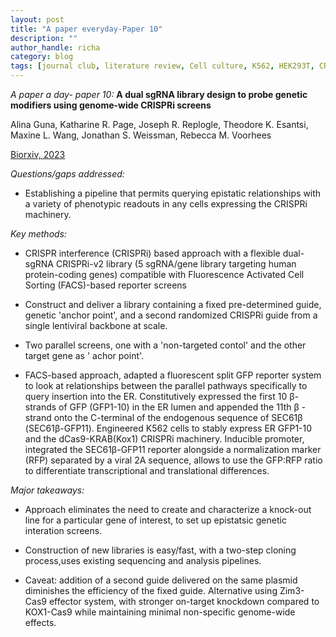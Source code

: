 ```yaml
---
layout: post
title: "A paper everyday-Paper 10"
description: ""
author_handle: richa
category: blog
tags: [journal club, literature review, Cell culture, K562, HEK293T, CRISPRi, FACS, genetic interaction, Tail anchored proteins, dCas9-KRAB, split GFP,  ]
---
```

*A paper a day- paper 10:*
 **A dual sgRNA library design to probe genetic modifiers using genome-wide CRISPRi screens**

Alina Guna, Katharine R. Page, Joseph R. Replogle, Theodore K. Esantsi, Maxine L. Wang, Jonathan S. Weissman, Rebecca M. Voorhees

[Biorxiv, 2023](https://www.biorxiv.org/content/10.1101/2023.01.22.525086v1.full)

*Questions/gaps addressed:* 

- Establishing a pipeline that permits querying epistatic relationships with a variety of phenotypic readouts in any cells expressing the CRISPRi machinery.


*Key methods:* 

- CRISPR interference (CRISPRi) based approach with a flexible dual-sgRNA CRISPRi-v2 library (5 sgRNA/gene library targeting human protein-coding genes) compatible with Fluorescence Activated Cell Sorting (FACS)-based reporter screens 

- Construct and deliver a library containing a fixed pre-determined guide, genetic 'anchor point', and a second randomized CRISPRi guide from a single lentiviral backbone at scale. 

- Two parallel screens, one with a 'non-targeted contol' and the other target gene as ' achor point'.

- FACS-based approach, adapted a fluorescent split GFP reporter system to look at relationships between the parallel pathways specifically to query insertion into the ER. Constitutively expressed the first 10 β-strands of GFP (GFP1-10) in the ER lumen and appended the 11th β -strand onto the C-terminal of the endogenous sequence of SEC61β (SEC61β-GFP11). Engineered K562 cells to stably express ER GFP1-10 and the dCas9-KRAB(Kox1) CRISPRi machinery. Inducible promoter, integrated the SEC61β-GFP11 reporter alongside a normalization marker (RFP) separated by a viral 2A sequence, allows to use the GFP:RFP ratio to differentiate transcriptional and translational differences.

*Major takeaways:*

- Approach eliminates the need to create and characterize a knock-out line for a particular gene of interest, to set up epistatsic genetic interation screens.

- Construction of new libraries is easy/fast, with a two-step cloning process,uses existing sequencing and analysis pipelines.

- Caveat: addition of a second guide delivered on the same plasmid diminishes the efficiency of the fixed guide. Alternative using Zim3-Cas9 effector system, with stronger on-target knockdown compared to KOX1-Cas9 while maintaining minimal non-specific genome-wide effects.




